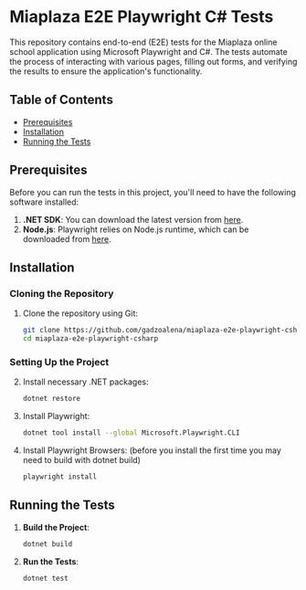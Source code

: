 # Miaplaza E2E Playwright C# Tests

This repository contains end-to-end (E2E) tests for the Miaplaza online school application using Microsoft Playwright and C#. The tests automate the process of interacting with various pages, filling out forms, and verifying the results to ensure the application's functionality.

## Table of Contents

- [Prerequisites](#prerequisites)
- [Installation](#installation)
- [Running the Tests](#running-the-tests)

## Prerequisites

Before you can run the tests in this project, you'll need to have the following software installed:

1. **.NET SDK**: You can download the latest version from [here](https://dotnet.microsoft.com/download).
2. **Node.js**: Playwright relies on Node.js runtime, which can be downloaded from [here](https://nodejs.org/).

## Installation

### Cloning the Repository

1. Clone the repository using Git:
    ```sh
    git clone https://github.com/gadzoalena/miaplaza-e2e-playwright-csharp.git
    cd miaplaza-e2e-playwright-csharp
    ```

### Setting Up the Project

2. Install necessary .NET packages:
    ```sh
    dotnet restore
    ```

3. Install Playwright:
    ```sh
    dotnet tool install --global Microsoft.Playwright.CLI
    ```

4. Install Playwright Browsers:
(before you install the first time you may need to build with dotnet build)
    ```sh
    playwright install
    ```

## Running the Tests

1. **Build the Project**:
    ```sh
    dotnet build
    ```

2. **Run the Tests**:
    ```sh
    dotnet test
    ```
